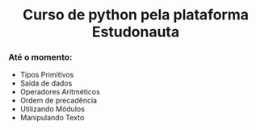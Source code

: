 
<h1 align="center">Curso de python pela plataforma Estudonauta</h1>

### Até o momento:
- Tipos Primitivos
- Saida de dados
- Operadores Aritméticos
- Ordem de precadência
- Utilizando Módulos
- Manipulando Texto
